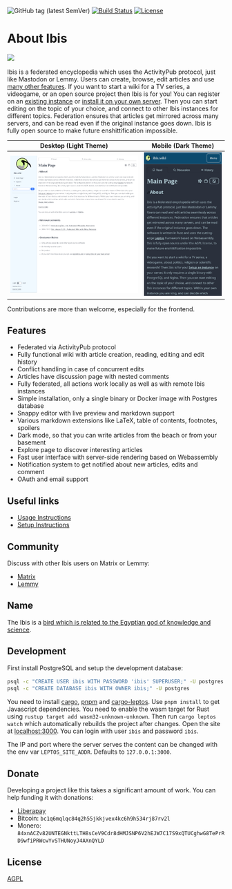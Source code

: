 
![GitHub tag (latest SemVer)](https://img.shields.io/github/tag/Nutomic/ibis.svg)
[![Build Status](https://woodpecker.join-lemmy.org/api/badges/Nutomic/ibis/status.svg)](https://woodpecker.join-lemmy.org/Nutomic/ibis)
[![License](https://img.shields.io/github/license/Nutomic/ibis.svg)](LICENSE)

About Ibis
===

![](assets/logo.png)

Ibis is a federated encyclopedia which uses the ActivityPub protocol, just like Mastodon or Lemmy.  Users can create, browse, edit articles and use [many other features](https://github.com/Nutomic/ibis?tab=readme-ov-file#features). If you want to start a wiki for a TV series, a videogame, or an open source project then Ibis is for you! You can register on an [existing instance](https://ibis.wiki/explore) or [install it on your own server](https://ibis.wiki/article/Setup_Instructions). Then you can start editing on the topic of your choice, and connect to other Ibis instances for different topics. Federation ensures that articles get mirrored across many servers, and can be read even if the original instance goes down. Ibis is fully open source to make future enshittification impossible.

| Desktop (Light Theme) | Mobile (Dark Theme) |
|-|-|
| ![](.github/screenshot_1.png) | ![](.github/screenshot_2.png) |

Contributions are more than welcome, especially for the frontend.

## Features

- Federated via ActivityPub protocol
- Fully functional wiki with article creation, reading, editing and edit history
- Conflict handling in case of concurrent edits
- Articles have discussion page with nested comments
- Fully federated, all actions work locally as well as with remote Ibis instances
- Simple installation, only a single binary or Docker image with Postgres database
- Snappy editor with live preview and markdown support
- Various markdown extensions like LaTeX, table of contents, footnotes, spoilers
- Dark mode, so that you can write articles from the beach or from your basement
- Explore page to discover interesting articles
- Fast user interface with server-side rendering based on Webassembly
- Notification system to get notified about new articles, edits and comment
- OAuth and email support


## Useful links

- [Usage Instructions](https://ibis.wiki/article/Usage_Instructions)
- [Setup Instructions](https://ibis.wiki/article/Setup_Instructions)

## Community

Discuss with other Ibis users on Matrix or Lemmy:

- [Matrix](https://matrix.to/#/#ibis:matrix.org)
- [Lemmy](https://lemmy.ml/c/ibis)

## Name

The Ibis is a [bird which is related to the Egyptian god of knowledge and science](https://en.wikipedia.org/wiki/African_sacred_ibis#In_myth_and_legend).

## Development

First install PostgreSQL and setup the development database:
```sh
psql -c "CREATE USER ibis WITH PASSWORD 'ibis' SUPERUSER;" -U postgres
psql -c "CREATE DATABASE ibis WITH OWNER ibis;" -U postgres
```

You need to install [cargo](https://rustup.rs/), [pnpm](https://pnpm.io/) and [cargo-leptos](https://github.com/leptos-rs/cargo-leptos). Use `pnpm install` to get Javascript dependencies. You need to enable the wasm target for Rust using `rustup target add wasm32-unknown-unknown`. Then run `cargo leptos watch` which automatically rebuilds the project after changes. Open the site at [localhost:3000](http://localhost:3000/). You can login with user `ibis` and password `ibis`.

The IP and port where the server serves the content can be changed with the env var `LEPTOS_SITE_ADDR`. Defaults to `127.0.0.1:3000`.

## Donate

Developing a project like this takes a significant amount of work. You can help funding it with donations:

- [Liberapay](https://liberapay.com/Ibis/)
- Bitcoin: `bc1q6mqlqc84q2h55jkkjvex4kc6h9h534rj87rv2l`
- Monero: `84xnACZv82UNTEGNkttLTH8sCeV9Cdr8dHMJSNP6V2hEJW7C17S9xQTUCghwG8TePrRD9wfiPRWcwYvSTHUNoyJ4AXnQYLD`

## License

[AGPL](LICENSE)

